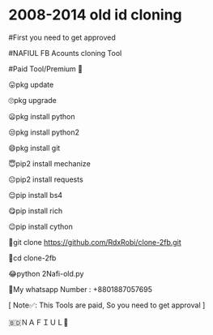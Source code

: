 # 2008-2014 old id cloning 
#First you need to get approved

#NAFIUL FB Acounts cloning Tool

#Paid Tool/Premium 🤧

 😛pkg update

 🙄pkg upgrade

 😦pkg install python

 😒pkg install python2

 😄pkg install git

 😇pip2 install mechanize

 😐pip2 install requests

 😌pip install bs4

 😋pip install rich

 😉pip install cython

 🥱git clone https://github.com/RdxRobi/clone-2fb.git

 🤨cd clone-2fb

 😂python 2Nafi-old.py

 🙂My whatsapp Number : +8801887057695

[ Note✅: This Tools are paid, So you need to get approval ]

🇧🇩ＮＡＦＩＵＬ🥰
